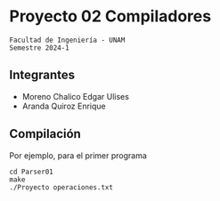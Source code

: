 # Proyecto 02 Compiladores

```
Facultad de Ingeniería - UNAM
Semestre 2024-1
```

## Integrantes

- Moreno Chalico Edgar Ulises
- Aranda Quiroz Enrique

## Compilación

Por ejemplo, para el primer programa

    cd Parser01
    make
    ./Proyecto operaciones.txt